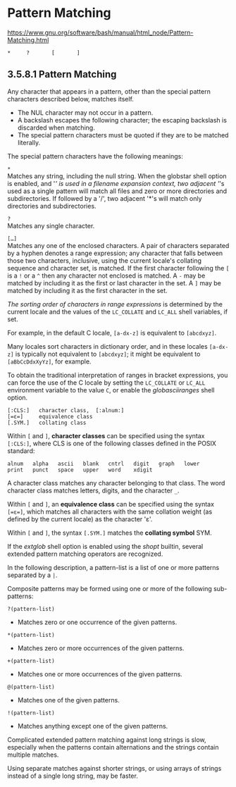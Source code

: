 # Pattern Matching

https://www.gnu.org/software/bash/manual/html_node/Pattern-Matching.html


```
*     ?       [       ]
```


## 3.5.8.1 Pattern Matching

Any character that appears in a pattern, other than the special pattern characters described below, matches itself. 

* The NUL character may not occur in a pattern. 
* A backslash escapes the following character; the escaping backslash is discarded when matching. 
* The special pattern characters must be quoted if they are to be matched literally.

The special pattern characters have the following meanings:

`*`    
Matches any string, including the null string. When the globstar shell option is enabled, and '*' is used in a filename expansion context, two adjacent '*'s used as a single pattern will match all files and zero or more directories and subdirectories. If followed by a '/', two adjacent '*'s will match only directories and subdirectories.

`?`    
Matches any single character.

`[…]`    
Matches any one of the enclosed characters. 
A pair of characters separated by a hyphen denotes a range expression; 
any character that falls between those two characters, inclusive, using the current locale's collating sequence and character set, is matched. 
If the first character following the `[` is a `!` or a `^` then any character not enclosed is matched. 
A `-` may be matched by including it as the first or last character in the set. 
A `]` may be matched by including it as the first character in the set. 


*The sorting order of characters in range expressions* is determined by the current locale and the values of the `LC_COLLATE` and `LC_ALL` shell variables, if set.

For example, in the default C locale, `[a-dx-z]` is equivalent to `[abcdxyz]`.

Many locales sort characters in dictionary order, and in these 
locales `[a-dx-z]` is typically not equivalent to `[abcdxyz]`; 
it might be equivalent to `[aBbCcDdxXyYz]`, for example. 

To obtain the traditional interpretation of ranges in bracket expressions, 
you can force the use of the C locale by setting the `LC_COLLATE` or `LC_ALL` environment variable to the value `C`, or enable the *globasciiranges* shell option.


```
[:CLS:]   character class,  [:alnum:]
[=ε=]     equivalence class
[.SYM.]   collating class
```


Within `[` and `]`, **character classes** can be specified using 
the syntax `[:CLS:]`, where CLS is one of the following classes defined in the POSIX standard:

```
alnum   alpha   ascii   blank   cntrl   digit   graph   lower
print   punct   space   upper   word    xdigit
```

A character class matches any character belonging to that class. 
The word character class matches letters, digits, and the character `_`.


Within `[` and `]`, an **equivalence class** can be specified using 
the syntax `[=ε=]`, which matches all characters with the same collation weight (as defined by the current locale) as the character 'ε'.


Within `[` and `]`, the syntax `[.SYM.]` matches the **collating symbol** SYM.


If the _extglob_ shell option is enabled using the _shopt_ builtin, 
several extended pattern matching operators are recognized. 

In the following description, a pattern-list is a list of one or more patterns separated by a `|`. 

Composite patterns may be formed using one or more of the following sub-patterns:

`?(pattern-list)`
- Matches zero or one occurrence of the given patterns.

`*(pattern-list)`
- Matches zero or more occurrences of the given patterns.

`+(pattern-list)`
- Matches one or more occurrences of the given patterns.

`@(pattern-list)`
- Matches one of the given patterns.

`!(pattern-list)`
- Matches anything except one of the given patterns.

Complicated extended pattern matching against long strings is slow, especially when the patterns contain alternations and the strings contain multiple matches.

Using separate matches against shorter strings, or using arrays of strings instead of a single long string, may be faster.
